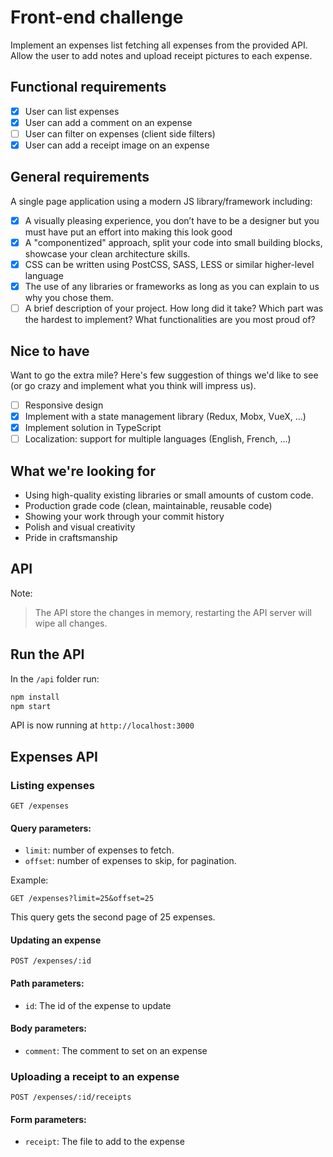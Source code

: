 # Front-end challenge
Implement an expenses list fetching all expenses from the provided API. Allow the user to add notes and upload receipt pictures to each expense.

## Functional requirements
- [x] User can list expenses
- [x] User can add a comment on an expense
- [ ] User can filter on expenses (client side filters)
- [x] User can add a receipt image on an expense

## General requirements
A single page application using a modern JS library/framework including:
- [x] A visually pleasing experience, you don’t have to be a designer but you must have put an effort into making this look good
- [x] A "componentized" approach, split your code into small building blocks, showcase your clean architecture skills.
- [x] CSS can be written using PostCSS, SASS, LESS or similar higher-level language
- [x] The use of any libraries or frameworks as long as you can explain to us why you chose them.
- [ ] A brief description of your project. How long did it take? Which part was the hardest to implement? What functionalities are you most proud of?

## Nice to have
Want to go the extra mile? Here's few suggestion of things we'd like to see (or go crazy and implement what you think will impress us).
- [ ] Responsive design
- [x] Implement with a state management library (Redux, Mobx, VueX, ...)
- [x] Implement solution in TypeScript
- [ ] Localization: support for multiple languages (English, French, ...)

## What we're looking for
- Using high-quality existing libraries or small amounts of custom code. 
- Production grade code (clean, maintainable, reusable code)
- Showing your work through your commit history
- Polish and visual creativity
- Pride in craftsmanship

## API

Note:

> The API store the changes in memory, restarting the API server will wipe all changes.

## Run the API
In the `/api` folder run:
```sh
npm install
npm start
```

API is now running at `http://localhost:3000`

## Expenses API

### Listing expenses

```
GET /expenses
```

#### Query parameters:
- `limit`: number of expenses to fetch.
- `offset`: number of expenses to skip, for pagination.

Example:

```
GET /expenses?limit=25&offset=25
```
This query gets the second page of 25 expenses.

#### Updating an expense
```
POST /expenses/:id
```
#### Path parameters:
- `id`: The id of the expense to update

#### Body parameters:
- `comment`: The comment to set on an expense


### Uploading a receipt to an expense
```
POST /expenses/:id/receipts
```
#### Form parameters:
- `receipt`: The file to add to the expense
